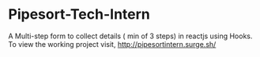 # Pipesort-Tech-Intern
A Multi-step form to collect details ( min of 3 steps) in reactjs using Hooks.
To view the working project visit, http://pipesortintern.surge.sh/
